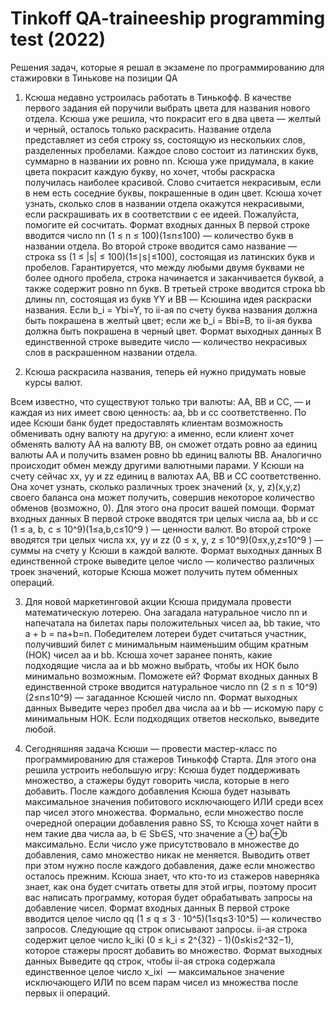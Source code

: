 # Tinkoff QA-traineeship programming test (2022)
Решения задач, которые я решал в экзамене по программированию для стажировки в Тинькове на позиции QA 

1. Ксюша недавно устроилась работать в Тинькофф. В качестве первого задания ей поручили выбрать цвета для названия нового отдела. Ксюша уже решила, что покрасит его в два цвета — желтый и черный, осталось только раскрасить.
Название отдела представляет из себя строку ﻿﻿ss﻿﻿, состоящую из нескольких слов, разделенных пробелами. Каждое слово состоит из латинских букв, суммарно в названии их ровно ﻿﻿nn﻿﻿. 
Ксюша уже придумала, в какие цвета покрасит каждую букву, но хочет, чтобы раскраска получилась наиболее красивой. Слово считается некрасивым, если в нем есть соседние буквы, покрашенные в один цвет. 
Ксюша хочет узнать, сколько слов в названии отдела окажутся некрасивыми, если раскрашивать их в соответствии с ее идеей. Пожалуйста, помогите ей сосчитать.
Формат входных данных
В первой строке вводится число ﻿﻿nn﻿﻿ ﻿﻿(1 ≤ n ≤ 100)(1≤n≤100)﻿﻿ — количество букв в названии отдела.
Во второй строке вводится само название — строка ﻿﻿ss﻿﻿ ﻿﻿(1 ≤ |s| ≤ 100)(1≤∣s∣≤100)﻿﻿, состоящая из латинских букв и пробелов. Гарантируется, что между любыми двумя буквами не более одного пробела, строка начинается и заканчивается буквой, а также содержит ровно ﻿﻿nn﻿﻿ букв.
В третьей строке вводится строка ﻿﻿bb﻿﻿ длины ﻿﻿nn﻿﻿, состоящая из букв ﻿﻿YY﻿﻿ и ﻿﻿BB﻿﻿  — Ксюшина идея раскраски названия. Если ﻿﻿b_i = Ybi=Y﻿﻿, то ﻿﻿ii﻿﻿-ая по счету буква названия должна быть покрашена в желтый цвет; если же ﻿﻿b_i = Bbi=B﻿﻿, то ﻿﻿ii﻿﻿-ая буква должна быть покрашена в черный цвет.
Формат выходных данных
В единственной строке выведите число — количество некрасивых слов в раскрашенном названии отдела.


2. Ксюша раскрасила названия, теперь ей нужно придумать новые курсы валют.

Всем известно, что существуют только три валюты: ﻿﻿AA﻿﻿, ﻿﻿BB﻿﻿ и ﻿﻿CC﻿﻿, — и каждая из них имеет свою ценность: ﻿﻿aa﻿﻿, ﻿﻿bb﻿﻿ и ﻿﻿cc﻿﻿ соответственно. По идее Ксюши банк будет предоставлять клиентам возможность обменивать одну валюту на другую: а именно, если клиент хочет обменять валюту ﻿﻿AA﻿﻿ на валюту ﻿﻿BB﻿﻿, он сможет отдать ровно ﻿﻿aa﻿﻿ единиц валюты ﻿﻿AA﻿﻿ и получить взамен ровно ﻿﻿bb﻿﻿ единиц валюты ﻿﻿BB﻿﻿. Аналогично происходит обмен между другими валютными парами.
У Ксюши на счету сейчас ﻿﻿xx﻿﻿, ﻿﻿yy﻿﻿ и ﻿﻿zz﻿﻿ единиц в валютах ﻿﻿AA﻿﻿, ﻿﻿BB﻿﻿ и ﻿﻿CC﻿﻿ соответственно. Она хочет узнать, сколько различных троек значений ﻿﻿(x, y, z)(x,y,z)﻿﻿ своего баланса она может получить, совершив некоторое количество обменов (возможно, 0). Для этого она просит вашей помощи.
Формат входных данных
В первой строке вводятся три целых числа ﻿﻿aa﻿﻿, ﻿﻿bb﻿﻿ и ﻿﻿cc﻿﻿ ﻿﻿(1 ≤ a, b, c ≤ 10^9)(1≤a,b,c≤10^9 )﻿﻿ — ценности валют.
Во второй строке вводятся три целых числа ﻿﻿xx﻿﻿, ﻿﻿yy﻿﻿ и ﻿﻿zz﻿﻿ ﻿﻿(0 ≤ x, y, z ≤ 10^9)(0≤x,y,z≤10^9 )﻿﻿ — суммы на счету у Ксюши в каждой валюте.
Формат выходных данных
В единственной строке выведите целое число — количество различных троек значений, которые Ксюша может получить путем обменных операций.


3. Для новой маркетинговой акции Ксюша придумала провести математическую лотерею. Она загадала натуральное число ﻿﻿nn﻿﻿ и напечатала на билетах пары положительных чисел ﻿﻿aa﻿﻿, ﻿﻿bb﻿﻿ такие, что ﻿﻿a + b = na+b=n﻿﻿. Победителем лотереи будет считаться участник, получивший билет с минимальным наименьшим общим кратным (НОК) чисел ﻿﻿aa﻿﻿ и ﻿﻿bb﻿﻿.
Ксюша хочет заранее понять, какие подходящие числа ﻿﻿aa﻿﻿ и ﻿﻿bb﻿﻿ можно выбрать, чтобы их НОК было минимально возможным. Поможете ей?
Формат входных данных
В единственной строке вводится натуральное число ﻿﻿nn﻿﻿ ﻿﻿(2 ≤ n ≤ 10^9)(2≤n≤10^9)﻿﻿ — загаданное Ксюшей число ﻿﻿nn﻿﻿.
Формат выходных данных
Выведите через пробел два числа ﻿﻿aa﻿﻿ и ﻿﻿bb﻿﻿ — искомую пару с минимальным НОК.
Если подходящих ответов несколько, выведите любой.


6. Сегодняшняя задача Ксюши — провести мастер-класс по программированию для стажеров Тинькофф Старта. Для этого она решила устроить небольшую игру: Ксюша будет поддерживать множество, а стажеры будут говорить числа, которые в него добавить. После каждого добавления Ксюша будет называть максимальное значения побитового исключающего ИЛИ среди всех пар чисел этого множества.
Формально, если множество после очередной операции добавления равно ﻿﻿SS﻿﻿, то Ксюша хочет найти в нем такие два числа ﻿﻿aa﻿﻿, ﻿﻿b ∈ Sb∈S﻿﻿, что значение ﻿﻿a ⊕ ba⊕b﻿﻿ максимально. Если число уже присутствовало в множестве до добавления, само множество никак не меняется. Выводить ответ при этом нужно после каждого добавления, даже если множество осталось прежним.
Ксюша знает, что кто-то из стажеров наверняка знает, как она будет считать ответы для этой игры, поэтому просит вас написать программу, которая будет обрабатывать запросы на добавление чисел.
Формат входных данных
В первой строке вводится целое число ﻿﻿qq﻿﻿ ﻿﻿(1 ≤ q ≤ 3 ⋅ 10^5)(1≤q≤3⋅10^5)﻿﻿ — количество запросов.
Следующие ﻿﻿qq﻿﻿ строк описывают запросы. ﻿﻿ii﻿﻿-ая строка содержит целое число ﻿﻿k_iki
 ﻿﻿﻿﻿(0 ≤ k_i ≤ 2^{32} - 1)(0≤ki≤2^32−1)﻿﻿, которое стажеры просят добавить во множество.
Формат выходных данных
Выведите ﻿﻿qq﻿﻿ строк, чтобы ﻿﻿ii﻿﻿-ая строка содержала единственное целое число ﻿﻿x_ixi
 ﻿﻿ — максимальное значение исключающего ИЛИ по всем парам чисел из множества после первых ﻿﻿ii﻿﻿ операций.
